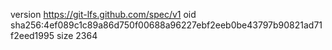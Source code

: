 version https://git-lfs.github.com/spec/v1
oid sha256:4ef089c1c89a86d750f00688a96227ebf2eeb0be43797b90821ad71f2eed1995
size 2364
